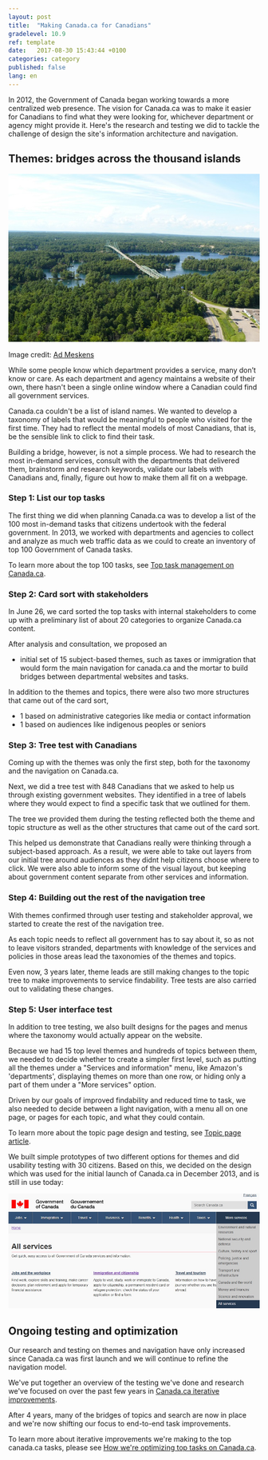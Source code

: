 ```yaml
---
layout: post
title:  "Making Canada.ca for Canadians"
gradelevel: 10.9
ref: template
date:   2017-08-30 15:43:44 +0100
categories: category
published: false
lang: en
---
```


In 2012, the Government of Canada began working towards a more centralized web presence. The vision for Canada.ca was to make it easier for Canadians to find what they were looking for, whichever department or agency might provide it. Here's the research and testing we did to tackle the challenge of design the site's information architecture and navigation.

## Themes: bridges across the thousand islands

<img class="img-responsive" alt="Bridge across the Thousand Islands" src="/images/thousand-islands-bridge_600x400.jpg">

Image credit: [Ad Meskens](https://commons.wikimedia.org/wiki/User:Ad_Meskens)

While some people know which department provides a service, many don’t know or care. As each department and agency maintains a website of their own, there hasn't been a single online window where a Canadian could find all government services.

Canada.ca couldn't be a list of island names. We wanted to develop a taxonomy of labels that would be meaningful to people who visited for the first time. They had to reflect the mental models of most Canadians, that is, be the sensible link to click to find their task.
 
Building a bridge, however, is not a simple process. We had to research the most in-demand services, consult with the departments that delivered them, brainstorm and research keywords, validate our labels with Canadians and, finally, figure out how to make them all fit on a webpage.

### Step 1: List our top tasks

The first thing we did when planning Canada.ca was to develop a list of the 100 most in-demand tasks that citizens undertook with the federal government. In 2013, we worked with departments and agencies to collect and analyze as much web traffic data as we could to create an inventory of top 100 Government of Canada tasks.

To learn more about the top 100 tasks, see [Top task management on Canada.ca]().

### Step 2: Card sort with stakeholders

In June 26, we card sorted the top tasks with internal stakeholders to come up with a preliminary list of about 20 categories to organize Canada.ca content. 

After analysis and consultation, we proposed an 
- initial set of 15 subject-based themes, such as taxes or immigration that would form the main navigation for canada.ca and the mortar to build bridges between departmental websites and tasks.

In addition to the themes and topics, there were also two more structures that came out of the card sort,
- 1 based on administrative categories like media or contact information
- 1 based on audiences like indigenous peoples or seniors

### Step 3: Tree test with Canadians

Coming up with the themes was only the first step, both for the taxonomy and the navigation on Canada.ca.

Next, we did a tree test with 848 Canadians that we asked to help us through existing government websites. They identified in a tree of labels where they would expect to find a specific task that we outlined for them.

The tree we provided them during the testing reflected both the theme and topic structure as well as the other structures that came out of the card sort. 

This helped us demonstrate that Canadians really were thinking through a subject-based approach. As a result, we were able to take out layers from our initial tree around audiences as they didnt help citizens choose where to click. We were also able to inform some of the visual layout, but keeping about government content separate from other services and information.

### Step 4: Building out the rest of the navigation tree

With themes confirmed through user testing and stakeholder approval, we started to create the rest of the navigation tree. 

As each topic needs to reflect all government has to say about it, so as not to leave visitors stranded, departments with knowledge of the services and policies in those areas lead the taxonomies of the themes and topics.

Even now, 3 years later, theme leads are still making changes to the topic tree to make improvements to service findability. Tree tests are also carried out to validating these changes.

### Step 5: User interface test

In addition to tree testing, we also built designs for the pages and menus where the taxonomy would actually appear on the website. 

Because we had 15 top level themes and hundreds of topics between them, we needed to decide whether to create a simpler first level, such as putting all the themes under a "Services and information" menu, like Amazon's 'departments', displaying themes on more than one row, or hiding only a part of them under a "More services" option. 

Driven by our goals of improved findability and reduced time to task, we also needed to decide between a light navigation, with a menu all on one page, or pages for each topic, and what they could contain.

To learn more about the topic page design and testing, see [Topic page article]().

We built simple prototypes of two different options for themes and did usability testing with 30 citizens. Based on this, we decided on the design which was used for the initial launch of Canada.ca in December 2013, and is still in use today:

<img class="img-responsive" alt="Themes on canada.ca" src="/images/themes_1000x457.jpg">

## Ongoing testing and optimization

Our research and testing on themes and navigation have only increased since Canada.ca was first launch and we will continue to refine the navigation model.

We've put together an overview of the testing we've done and research we've focused on over the past few years in [Canada.ca iterative improvements](https://canada-ca.github.io/category/2017/09/11/iterative-improvements.html).

After 4 years, many of the bridges of topics and search are now in place and we're now shifting our focus to end-to-end task improvements.

To learn more about iterative improvements we're making to the top canada.ca tasks, please see [How we're optimizing top tasks on Canada.ca](https://canada-ca.github.io/category/2017/08/21/optimization-overview.html).

